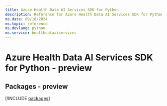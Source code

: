 ```yaml
---
title: Azure Health Data AI Services SDK for Python
description: Reference for Azure Health Data AI Services SDK for Python
ms.date: 09/18/2024
ms.topic: reference
ms.devlang: python
ms.service: healthdataaiservices
---
```

# Azure Health Data AI Services SDK for Python - preview
## Packages - preview
[!INCLUDE [packages](health-data-ai-services-index.md)]